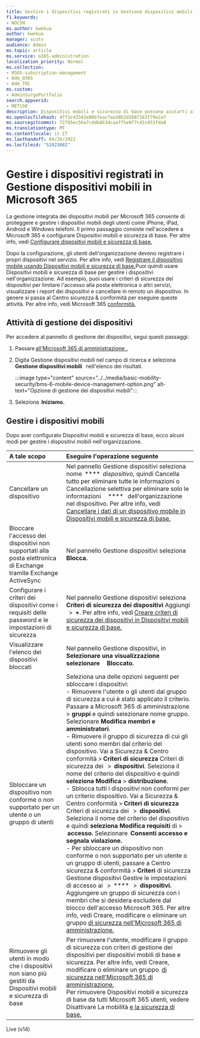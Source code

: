 ```yaml
---
title: Gestire i dispositivi registrati in Gestione dispositivi mobili in Microsoft 365
f1.keywords:
- NOCSH
ms.author: kwekua
author: kwekua
manager: scotv
audience: Admin
ms.topic: article
ms.service: o365-administration
localization_priority: Normal
ms.collection:
- M365-subscription-management
- Adm_O365
- Adm_TOC
ms.custom:
- AdminSurgePortfolio
search.appverid:
- MET150
description: Dispositivi mobili e sicurezza di base possono aiutarti a proteggere e gestire i dispositivi mobili.
ms.openlocfilehash: 4ff1c43343e00b7eac7aa38b2d266f163f79e2a7
ms.sourcegitcommit: 72795ec56a7c4db863dcaaff5e9f7c41c653fda8
ms.translationtype: MT
ms.contentlocale: it-IT
ms.lasthandoff: 04/26/2021
ms.locfileid: "52023882"
---
```

# <a name="manage-devices-enrolled-in-mobile-device-management-in-microsoft-365"></a>Gestire i dispositivi registrati in Gestione dispositivi mobili in Microsoft 365

La gestione integrata dei dispositivi mobili per Microsoft 365 consente di proteggere e gestire i dispositivi mobili degli utenti come iPhone, iPad, Android e Windows telefoni. Il primo passaggio consiste nell'accedere a Microsoft 365 e configurare Dispositivi mobili e sicurezza di base. Per altre info, vedi [Configurare dispositivi mobili e sicurezza di base.](set-up.md)

Dopo la configurazione, gli utenti dell'organizzazione devono registrare i propri dispositivi nel servizio. Per altre info, vedi [Registrare il dispositivo mobile usando Dispositivi mobili e sicurezza di base.](enroll-your-mobile-device.md)Puoi quindi usare Dispositivi mobili e sicurezza di base per gestire i dispositivi nell'organizzazione. Ad esempio, puoi usare i criteri di sicurezza dei dispositivi per limitare l'accesso alla posta elettronica o altri servizi, visualizzare i report dei dispositivi e cancellare in remoto un dispositivo. In genere si passa al Centro sicurezza & conformità per eseguire queste attività. Per altre info, vedi Microsoft 365 [conformità.](../../compliance/microsoft-365-compliance-center.md)

## <a name="device-management-tasks"></a>Attività di gestione dei dispositivi

Per accedere al pannello di gestione dei dispositivi, segui questi passaggi:

1. Passare [all'Microsoft 365 di amministrazione .](../../admin/admin-overview/about-the-admin-center.md)

2. Digita Gestione dispositivi mobili nel campo di ricerca e seleziona **Gestione dispositivi mobili**   nell'elenco dei risultati.

    :::image type="content" source="../../media/basic-mobility-security/bms-6-mobile-device-management-option.png" alt-text="Opzione di gestione dei dispositivi mobili":::

3. Seleziona  **Iniziamo.**

## <a name="manage-mobile-devices"></a>Gestire i dispositivi mobili

Dopo aver configurato Dispositivi mobili e sicurezza di base, ecco alcuni modi per gestire i dispositivi mobili nell'organizzazione.

|**A tale scopo**|**Eseguire l'operazione seguente**|
|:----------------|:------------------------------------------------------------------------------|
|Cancellare un dispositivo |Nel pannello Gestione dispositivi seleziona nome  ****  *dispositivo,* quindi Cancella tutto per eliminare tutte le informazioni o Cancellazione selettiva per eliminare solo le informazioni     ****   dell'organizzazione nel dispositivo. Per altre info, vedi [Cancellare i dati di un dispositivo mobile in Dispositivi mobili e sicurezza di base.](wipe-mobile-device.md)|
|Bloccare l'accesso dei dispositivi non supportati alla posta elettronica di Exchange tramite Exchange ActiveSync |Nel pannello Gestione dispositivi seleziona  **Blocca.** |
|Configurare i criteri dei dispositivi come i requisiti delle password e le impostazioni di sicurezza |Nel pannello Gestione dispositivi seleziona **Criteri di sicurezza dei dispositivi** Aggiungi   >  **+**. Per altre info, vedi [Creare criteri di sicurezza dei dispositivi in Dispositivi mobili e sicurezza di base.](create-device-security-policies.md)|
|Visualizzare l'elenco dei dispositivi bloccati  |Nel pannello Gestione dispositivi, in  **Selezionare una visualizzazione selezionare**     **Bloccato.** |
|Sbloccare un dispositivo non conforme o non supportato per un utente o un gruppo di utenti  |Seleziona una delle opzioni seguenti per sbloccare i dispositivi:<br/>- Rimuovere l'utente o gli utenti dal gruppo di sicurezza a cui è stato applicato il criterio. Passare a Microsoft 365 di amministrazione > **gruppi** e quindi selezionare nome gruppo. Selezionare **Modifica membri e amministratori**.<br/>- Rimuovere il gruppo di sicurezza di cui gli utenti sono membri dal criterio del dispositivo. Vai a Sicurezza & Centro conformità > **Criteri di sicurezza** Criteri di sicurezza dei   >  **dispositivi**. Seleziona il nome del criterio del dispositivo e quindi **seleziona Modifica**  >  **distribuzione.**<br/>- Sblocca tutti i dispositivi non conformi per un criterio dispositivo. Vai a Sicurezza & Centro conformità > **Criteri di sicurezza** Criteri di sicurezza dei   >  **dispositivi**. Seleziona il nome del criterio del dispositivo e quindi **seleziona Modifica requisiti** di  >  **accesso.** Selezionare  **Consenti accesso e segnala violazione.**<br/>- Per sbloccare un dispositivo non conforme o non supportato per un utente o un gruppo di utenti, passare a Centro sicurezza & conformità > **Criteri** di sicurezza Gestione dispositivi Gestire le impostazioni di accesso ai   >  ****   >  **dispositivi.** Aggiungere un gruppo di sicurezza con i membri che si desidera escludere dal blocco dell'accesso Microsoft 365. Per altre info, vedi Creare, modificare o eliminare un gruppo [di sicurezza nell'Microsoft 365 di amministrazione.](../../admin/email/create-edit-or-delete-a-security-group.md)|
|Rimuovere gli utenti in modo che i dispositivi non siano più gestiti da Dispositivi mobili e sicurezza di base |Per rimuovere l'utente, modificare il gruppo di sicurezza con criteri di gestione dei dispositivi per dispositivi mobili di base e sicurezza. Per altre info, vedi Creare, modificare o eliminare un gruppo  [di sicurezza nell'Microsoft 365 di amministrazione.](../../admin/email/create-edit-or-delete-a-security-group.md)<br/>Per rimuovere Dispositivi mobili e sicurezza di base da tutti Microsoft 365 utenti, vedere Disattivare La mobilità [e la sicurezza di base.](turn-off.md)|

Live (v14)